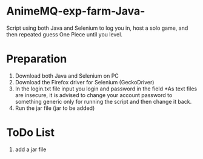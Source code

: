 # AnimeMQ-exp-farm-Java-
Script using both Java and Selenium to log you in, host a solo game, and then repeated guess One Piece until you level.

# Preparation
1. Download both Java and Selenium on PC
2. Download the Firefox driver for Selenium (GeckoDriver)
3. In the login.txt file input you login and password in the field
  *As text files are insecure, it is advised to change your account password to something generic only for running the script and then change it back.
4. Run the jar file (jar to be added)

# ToDo List
1) add a jar file
